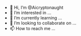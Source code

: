 - 👋 Hi, I’m @Aicryptonaught
- 👀 I’m interested in ...
- 🌱 I’m currently learning ...
- 💞️ I’m looking to collaborate on ...
- 📫 How to reach me ...

<!---
Aicryptonaught/Aicryptonaught is a ✨ special ✨ repository because its `README.md` (this file) appears on your GitHub profile.
You can click the Preview link to take a look at your changes.
--->

